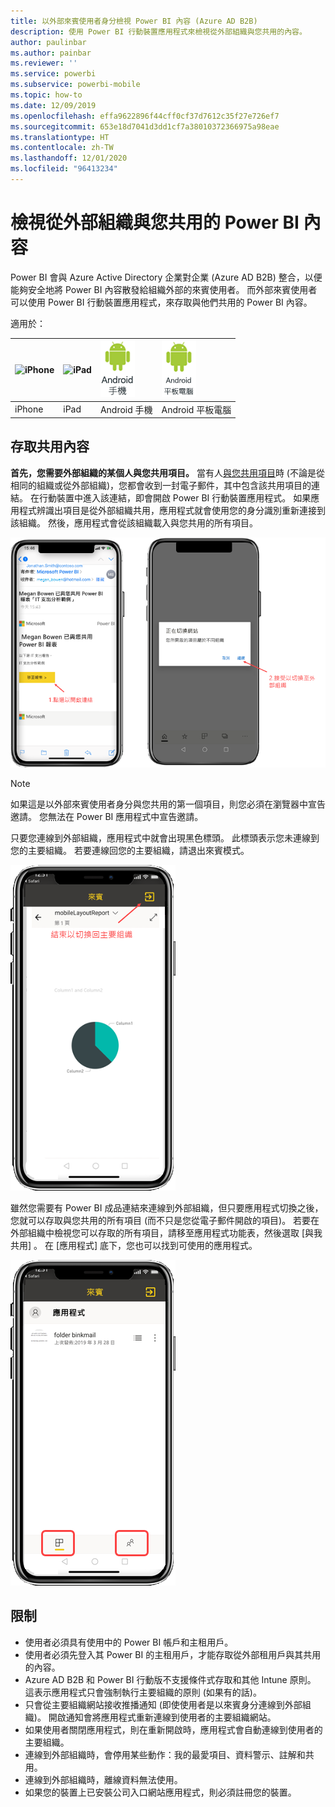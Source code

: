 ```yaml
---
title: 以外部來賓使用者身分檢視 Power BI 內容 (Azure AD B2B)
description: 使用 Power BI 行動裝置應用程式來檢視從外部組織與您共用的內容。
author: paulinbar
ms.author: painbar
ms.reviewer: ''
ms.service: powerbi
ms.subservice: powerbi-mobile
ms.topic: how-to
ms.date: 12/09/2019
ms.openlocfilehash: effa9622896f44cff0cf37d7612c35f27e726ef7
ms.sourcegitcommit: 653e18d7041d3dd1cf7a38010372366975a98eae
ms.translationtype: HT
ms.contentlocale: zh-TW
ms.lasthandoff: 12/01/2020
ms.locfileid: "96413234"
---
```

# <a name="view-power-bi-content-shared-with-you-from-an-external-organization"></a>檢視從外部組織與您共用的 Power BI 內容

Power BI 會與 Azure Active Directory 企業對企業 (Azure AD B2B) 整合，以便能夠安全地將 Power BI 內容散發給組織外部的來賓使用者。 而外部來賓使用者可以使用 Power BI 行動裝置應用程式，來存取與他們共用的 Power BI 內容。 


適用於：

| ![iPhone](./media/mobile-app-ssrs-kpis-mobile-on-premises-reports/iphone-logo-50-px.png) | ![iPad](./media/mobile-app-ssrs-kpis-mobile-on-premises-reports/ipad-logo-50-px.png) | ![Android 手機](./media/mobile-app-ssrs-kpis-mobile-on-premises-reports/android-phone-logo-50-px.png) | ![Android 平板電腦](./media/mobile-app-ssrs-kpis-mobile-on-premises-reports/android-tablet-logo-50-px.png) |
|:--- |:--- |:--- |:--- |
| iPhone |iPad |Android 手機 |Android 平板電腦 |

## <a name="accessing-shared-content"></a>存取共用內容

**首先，您需要外部組織的某個人與您共用項目。** 當有人[與您共用項目](../../collaborate-share/service-share-dashboards.md)時 (不論是從相同的組織或從外部組織)，您都會收到一封電子郵件，其中包含該共用項目的連結。 在行動裝置中進入該連結，即會開啟 Power BI 行動裝置應用程式。 如果應用程式辨識出項目是從外部組織共用，應用程式就會使用您的身分識別重新連接到該組織。 然後，應用程式會從該組織載入與您共用的所有項目。

![Power BI 從電子郵件開啟共用項目 ](./media/mobile-apps-b2b/mobile-b2b-open-item-email-new.png)

> [!NOTE]
> 如果這是以外部來賓使用者身分與您共用的第一個項目，則您必須在瀏覽器中宣告邀請。 您無法在 Power BI 應用程式中宣告邀請。

只要您連線到外部組織，應用程式中就會出現黑色標頭。 此標頭表示您未連線到您的主要組織。 若要連線回您的主要組織，請退出來賓模式。

![Power BI 來賓使用者標頭](./media/mobile-apps-b2b/mobile-b2b-exit-home-new.png)

雖然您需要有 Power BI 成品連結來連線到外部組織，但只要應用程式切換之後，您就可以存取與您共用的所有項目 (而不只是您從電子郵件開啟的項目)。 若要在外部組織中檢視您可以存取的所有項目，請移至應用程式功能表，然後選取 [與我共用]  。 在 [應用程式]  底下，您也可以找到可使用的應用程式。

![以來賓外部使用者身分檢視 Power BI 應用程式功能表](./media/mobile-apps-b2b/mobile-b2b-menu-new.png)

## <a name="limitations"></a>限制

- 使用者必須具有使用中的 Power BI 帳戶和主租用戶。
- 使用者必須先登入其 Power BI 的主租用戶，才能存取從外部租用戶與其共用的內容。
- Azure AD B2B 和 Power BI 行動版不支援條件式存取和其他 Intune 原則。 這表示應用程式只會強制執行主要組織的原則 (如果有的話)。
- 只會從主要組織網站接收推播通知 (即使使用者是以來賓身分連線到外部組織)。 開啟通知會將應用程式重新連線到使用者的主要組織網站。
- 如果使用者關閉應用程式，則在重新開啟時，應用程式會自動連線到使用者的主要組織。
- 連線到外部組織時，會停用某些動作：我的最愛項目、資料警示、註解和共用。
- 連線到外部組織時，離線資料無法使用。
- 如果您的裝置上已安裝公司入口網站應用程式，則必須註冊您的裝置。
